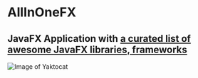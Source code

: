 # AllInOneFX

JavaFX Application with [a curated list of awesome JavaFX libraries, frameworks](https://github.com/guigarage/AwesomeJavaFX)
--------------------------------------------------------------------------------


![Image of Yaktocat](https://octodex.github.com/images/yaktocat.png)
